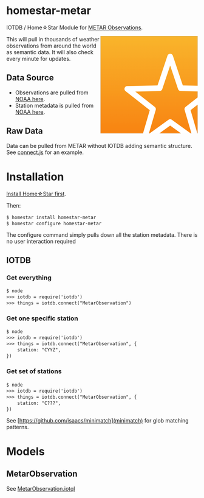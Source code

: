 # homestar-metar
IOTDB / Home☆Star Module for [METAR Observations](https://en.wikipedia.org/wiki/METAR).

<img src="https://raw.githubusercontent.com/dpjanes/iotdb-homestar/master/docs/HomeStar.png" align="right" />

This will pull in thousands of weather observations from around the world as semantic data. It will also check every minute for updates.

## Data Source

* Observations are pulled from [NOAA here](http://weather.noaa.gov/pub/data/observations/metar/cycles/).
* Station metadata is pulled from [NOAA here](http://weather.noaa.gov/data/nsd_bbsss.txt).

## Raw Data

Data can be pulled from METAR without IOTDB adding semantic structure.
See [connect.js](https://github.com/dpjanes/homestar-metar/blob/master/samples/connect.js) for an example.

# Installation

[Install Home☆Star first](https://homestar.io/about/install).

Then:

    $ homestar install homestar-metar
    $ homestar configure homestar-metar
    
The configure command simply pulls down all the station metadata. 
There is no user interaction required

## IOTDB

### Get everything

	$ node
	>>> iotdb = require('iotdb')
	>>> things = iotdb.connect("MetarObservation")
	

### Get one specific station

	$ node
	>>> iotdb = require('iotdb')
	>>> things = iotdb.connect("MetarObservation", {
        station: "CYYZ",
    })

### Get set of stations
	
	$ node
	>>> iotdb = require('iotdb')
	>>> things = iotdb.connect("MetarObservation", {
        station: "C???",
    })

See [https://github.com/isaacs/minimatch](minimatch) for glob matching patterns.

# Models
## MetarObservation

See [MetarObservation.iotql](https://github.com/dpjanes/homestar-metar/blob/master/models/MetarObservation.iotql)
